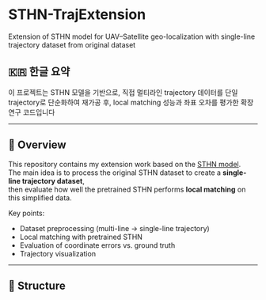 # STHN-TrajExtension
Extension of STHN model for UAV–Satellite geo-localization with single-line trajectory dataset from original dataset 
## 🇰🇷 한글 요약
이 프로젝트는 STHN 모델을 기반으로, 직접 멀티라인 trajectory 데이터를 단일 trajectory로 단순화하여 재가공 후, local matching 성능과 좌표 오차를 평가한 확장 연구 코드입니다

---

## 📌 Overview
This repository contains my extension work based on the [STHN model](https://github.com/arplaboratory/STHN).  
The main idea is to process the original STHN dataset to create a **single-line trajectory dataset**,  
then evaluate how well the pretrained STHN performs **local matching** on this simplified data.  

Key points:
- Dataset preprocessing (multi-line → single-line trajectory)
- Local matching with pretrained STHN
- Evaluation of coordinate errors vs. ground truth
- Trajectory visualization

---

## 📂 Structure
